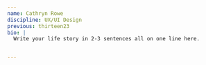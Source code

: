 ```yaml
---
name: Cathryn Rowe
discipline: UX/UI Design
previous: thirteen23
bio: |
  Write your life story in 2-3 sentences all on one line here.


---
```


